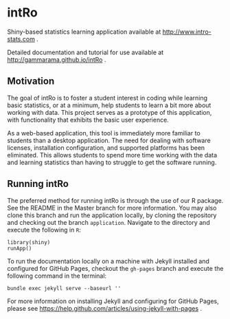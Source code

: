 intRo
=====

Shiny-based statistics learning application available at http://www.intro-stats.com . 

Detailed documentation and tutorial for use available at http://gammarama.github.io/intRo .

Motivation
-----------
The goal of intRo is to foster a student interest in coding while learning basic statistics, or at a minimum, help students to learn a bit more about working with data. This project serves as a prototype of this application, with functionality that exhibits the basic user experience.

As a web-based application, this tool is immediately more familiar to students than a desktop application. The need for dealing with software licenses, installation configuration, and supported platforms has been eliminated. This allows students to spend more time working with the data and learning statistics than having to struggle to get the software running.

Running intRo
----------
The preferred method for running intRo is through the use of our R package. See the README in the Master branch for more information. You may also clone this branch and run the application locally, by cloning the repository and checking out the branch `application`. Navigate to the directory and execute the following in `R`:
```
library(shiny)
runApp()
``` 

To run the documentation locally on a machine with Jekyll installed and configured for GitHub Pages, checkout the `gh-pages` branch and execute the following command in the terminal: 
```
bundle exec jekyll serve --baseurl ''
``` 

For more information on installing Jekyll and configuring for GitHub Pages, please see https://help.github.com/articles/using-jekyll-with-pages .

